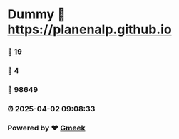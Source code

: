 # Dummy :link: https://planenalp.github.io 
### :page_facing_up: [19](https://planenalp.github.io/tag.html) 
### :speech_balloon: 4 
### :hibiscus: 98649 
### :alarm_clock: 2025-04-02 09:08:33 
### Powered by :heart: [Gmeek](https://github.com/Meekdai/Gmeek)
